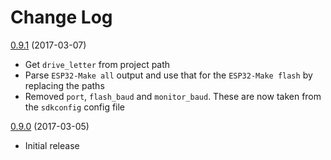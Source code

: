# Change Log

[0.9.1](#) (2017-03-07)
* Get `drive_letter` from project path
* Parse `ESP32-Make all` output and use that for the `ESP32-Make flash` by replacing the paths
* Removed `port`, `flash_baud` and `monitor_baud`. These are now taken from the `sdkconfig` config file

[0.9.0](#) (2017-03-05) 
* Initial release